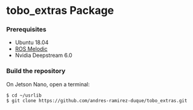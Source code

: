 # tobo_extras Package

### Prerequisites

- Ubuntu 18.04
- [ROS Melodic](http://wiki.ros.org/melodic/Installation/Ubuntu)
- Nvidia Deepstream 6.0

### Build the repository

On Jetson Nano, open a terminal:

    $ cd ~/usrlib
    $ git clone https://github.com/andres-ramirez-duque/tobo_extras.git
